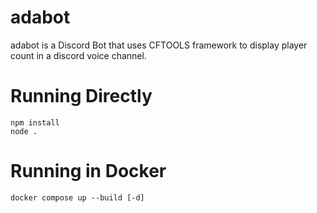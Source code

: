 # adabot

adabot is a Discord Bot that uses CFTOOLS framework to display player count in a discord voice channel.


# Running Directly

```
npm install
node .
```


# Running in Docker

```
docker compose up --build [-d]
```